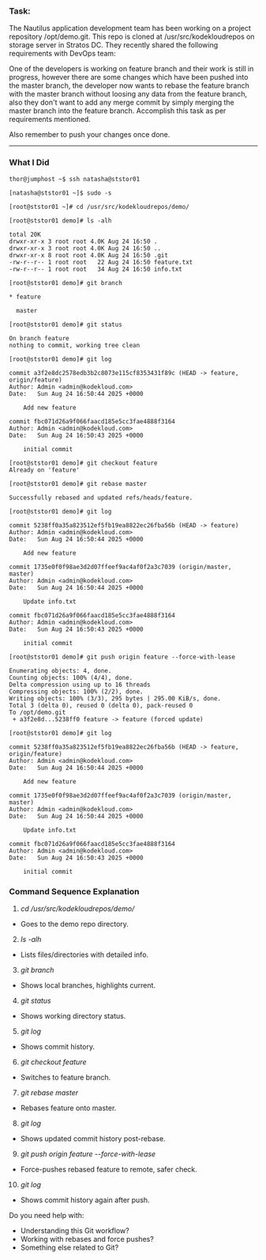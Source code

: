 
### Task:
The Nautilus application development team has been working on a project repository /opt/demo.git. This repo is cloned at /usr/src/kodekloudrepos on storage server in Stratos DC. They recently shared the following requirements with DevOps team:

One of the developers is working on feature branch and their work is still in progress, however there are some changes which have been pushed into the master branch, the developer now wants to rebase the feature branch with the master branch without loosing any data from the feature branch, also they don't want to add any merge commit by simply merging the master branch into the feature branch. Accomplish this task as per requirements mentioned.

Also remember to push your changes once done.

---------------------------------------------------------

### What I Did

```
thor@jumphost ~$ ssh natasha@ststor01

[natasha@ststor01 ~]$ sudo -s

[root@ststor01 ~]# cd /usr/src/kodekloudrepos/demo/

[root@ststor01 demo]# ls -alh

total 20K
drwxr-xr-x 3 root root 4.0K Aug 24 16:50 .
drwxr-xr-x 3 root root 4.0K Aug 24 16:50 ..
drwxr-xr-x 8 root root 4.0K Aug 24 16:50 .git
-rw-r--r-- 1 root root   22 Aug 24 16:50 feature.txt
-rw-r--r-- 1 root root   34 Aug 24 16:50 info.txt

[root@ststor01 demo]# git branch

* feature

  master

[root@ststor01 demo]# git status

On branch feature
nothing to commit, working tree clean

[root@ststor01 demo]# git log

commit a3f2e8dc2578edb3b2c8073e115cf8353431f89c (HEAD -> feature, origin/feature)
Author: Admin <admin@kodekloud.com>
Date:   Sun Aug 24 16:50:44 2025 +0000

    Add new feature

commit fbc071d26a9f066faacd185e5cc3fae4888f3164
Author: Admin <admin@kodekloud.com>
Date:   Sun Aug 24 16:50:43 2025 +0000

    initial commit

[root@ststor01 demo]# git checkout feature
Already on 'feature'

[root@ststor01 demo]# git rebase master

Successfully rebased and updated refs/heads/feature.

[root@ststor01 demo]# git log

commit 5238ff0a35a823512ef5fb19ea8822ec26fba56b (HEAD -> feature)
Author: Admin <admin@kodekloud.com>
Date:   Sun Aug 24 16:50:44 2025 +0000

    Add new feature

commit 1735e0f0f98ae3d2d07ffeef9ac4af0f2a3c7039 (origin/master, master)
Author: Admin <admin@kodekloud.com>
Date:   Sun Aug 24 16:50:44 2025 +0000

    Update info.txt

commit fbc071d26a9f066faacd185e5cc3fae4888f3164
Author: Admin <admin@kodekloud.com>
Date:   Sun Aug 24 16:50:43 2025 +0000

    initial commit

[root@ststor01 demo]# git push origin feature --force-with-lease

Enumerating objects: 4, done.
Counting objects: 100% (4/4), done.
Delta compression using up to 16 threads
Compressing objects: 100% (2/2), done.
Writing objects: 100% (3/3), 295 bytes | 295.00 KiB/s, done.
Total 3 (delta 0), reused 0 (delta 0), pack-reused 0
To /opt/demo.git
 + a3f2e8d...5238ff0 feature -> feature (forced update)

[root@ststor01 demo]# git log

commit 5238ff0a35a823512ef5fb19ea8822ec26fba56b (HEAD -> feature, origin/feature)
Author: Admin <admin@kodekloud.com>
Date:   Sun Aug 24 16:50:44 2025 +0000

    Add new feature

commit 1735e0f0f98ae3d2d07ffeef9ac4af0f2a3c7039 (origin/master, master)
Author: Admin <admin@kodekloud.com>
Date:   Sun Aug 24 16:50:44 2025 +0000

    Update info.txt

commit fbc071d26a9f066faacd185e5cc3fae4888f3164
Author: Admin <admin@kodekloud.com>
Date:   Sun Aug 24 16:50:43 2025 +0000

    initial commit
```

### Command Sequence Explanation
1. *cd /usr/src/kodekloudrepos/demo/*
- Goes to the demo repo directory.

2. *ls -alh*
- Lists files/directories with detailed info.

3. *git branch*
- Shows local branches, highlights current.

4. *git status*
- Shows working directory status.

5. *git log*
- Shows commit history.

6. *git checkout feature*
- Switches to feature branch.

7. *git rebase master*
- Rebases feature onto master.

8. *git log*
- Shows updated commit history post-rebase.

9. *git push origin feature --force-with-lease*
- Force-pushes rebased feature to remote, safer check.

10. *git log*
- Shows commit history again after push.

Do you need help with:
- Understanding this Git workflow?
- Working with rebases and force pushes?
- Something else related to Git?
